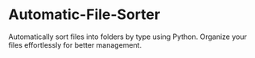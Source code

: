 # Automatic-File-Sorter
Automatically sort files into folders by type using Python. Organize your files effortlessly for better management.

